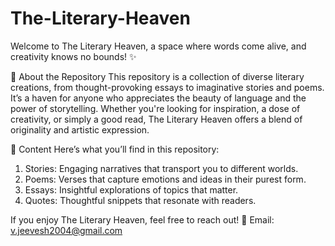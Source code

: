 # The-Literary-Heaven
Welcome to The Literary Heaven, a space where words come alive, and creativity knows no bounds! ✨

📖 About the Repository
This repository is a collection of diverse literary creations, from thought-provoking essays to imaginative stories and poems. It’s a haven for anyone who appreciates the beauty of language and the power of storytelling.
Whether you're looking for inspiration, a dose of creativity, or simply a good read, The Literary Heaven offers a blend of originality and artistic expression.

📂 Content
Here’s what you’ll find in this repository:
1. Stories: Engaging narratives that transport you to different worlds.
2. Poems: Verses that capture emotions and ideas in their purest form.
3. Essays: Insightful explorations of topics that matter.
4. Quotes: Thoughtful snippets that resonate with readers.

If you enjoy The Literary Heaven, feel free to reach out!
📧 Email: v.jeevesh2004@gmail.com
